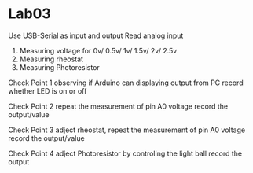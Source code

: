 # Lab03

Use USB-Serial as input and output
Read analog input
1. Measuring voltage for 0v/ 0.5v/ 1v/ 1.5v/ 2v/ 2.5v
2. Measuring rheostat
3. Measuring Photoresistor

Check Point 1
  observing if Arduino can displaying output from PC
  record whether LED is on or off
  
Check Point 2
  repeat the measurement of pin A0 voltage
  record the output/value
  
Check Point 3
  adject rheostat, repeat the measurement of pin A0 voltage
  record the output/value
  
Check Point 4
  adject Photoresistor by controling the light ball
  record the output
